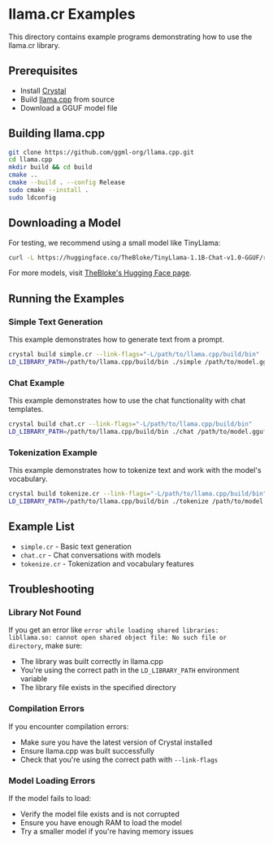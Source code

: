 # llama.cr Examples

This directory contains example programs demonstrating how to use the llama.cr library.

## Prerequisites

- Install [Crystal](https://crystal-lang.org/install/)
- Build [llama.cpp](https://github.com/ggml-org/llama.cpp) from source
- Download a GGUF model file

## Building llama.cpp

```bash
git clone https://github.com/ggml-org/llama.cpp.git
cd llama.cpp
mkdir build && cd build
cmake ..
cmake --build . --config Release
sudo cmake --install .
sudo ldconfig
```

## Downloading a Model

For testing, we recommend using a small model like TinyLlama:

```bash
curl -L https://huggingface.co/TheBloke/TinyLlama-1.1B-Chat-v1.0-GGUF/resolve/main/tinyllama-1.1b-chat-v1.0.Q4_K_M.gguf -o tiny_model.gguf
```

For more models, visit [TheBloke's Hugging Face page](https://huggingface.co/TheBloke).

## Running the Examples

### Simple Text Generation

This example demonstrates how to generate text from a prompt.

```bash
crystal build simple.cr --link-flags="-L/path/to/llama.cpp/build/bin"
LD_LIBRARY_PATH=/path/to/llama.cpp/build/bin ./simple /path/to/model.gguf "Once upon a time"
```

### Chat Example

This example demonstrates how to use the chat functionality with chat templates.

```bash
crystal build chat.cr --link-flags="-L/path/to/llama.cpp/build/bin"
LD_LIBRARY_PATH=/path/to/llama.cpp/build/bin ./chat /path/to/model.gguf
```

### Tokenization Example

This example demonstrates how to tokenize text and work with the model's vocabulary.

```bash
crystal build tokenize.cr --link-flags="-L/path/to/llama.cpp/build/bin"
LD_LIBRARY_PATH=/path/to/llama.cpp/build/bin ./tokenize /path/to/model.gguf "Hello, world!"
```

## Example List

- `simple.cr` - Basic text generation
- `chat.cr` - Chat conversations with models
- `tokenize.cr` - Tokenization and vocabulary features

## Troubleshooting

### Library Not Found

If you get an error like `error while loading shared libraries: libllama.so: cannot open shared object file: No such file or directory`, make sure:

- The library was built correctly in llama.cpp
- You're using the correct path in the `LD_LIBRARY_PATH` environment variable
- The library file exists in the specified directory

### Compilation Errors

If you encounter compilation errors:

- Make sure you have the latest version of Crystal installed
- Ensure llama.cpp was built successfully
- Check that you're using the correct path with `--link-flags`

### Model Loading Errors

If the model fails to load:

- Verify the model file exists and is not corrupted
- Ensure you have enough RAM to load the model
- Try a smaller model if you're having memory issues
